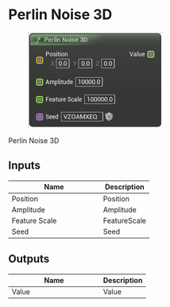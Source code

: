 # Perlin Noise 3D

<div align="left" data-full-width="false">

<figure><img src="../../../.gitbook/assets/Perlin_Noise_3D.png" alt=""><figcaption></figcaption></figure>

</div>

Perlin Noise 3D

## Inputs

<table><thead><tr><th width="170">Name</th><th>Description</th></tr></thead><tbody><tr><td>Position</td><td>Position</td></tr><tr><td>Amplitude</td><td>Amplitude</td></tr><tr><td>Feature Scale</td><td>FeatureScale</td></tr><tr><td>Seed</td><td>Seed</td></tr></tbody></table>

## Outputs

<table><thead><tr><th width="170">Name</th><th>Description</th></tr></thead><tbody><tr><td>Value</td><td>Value</td></tr></tbody></table>
